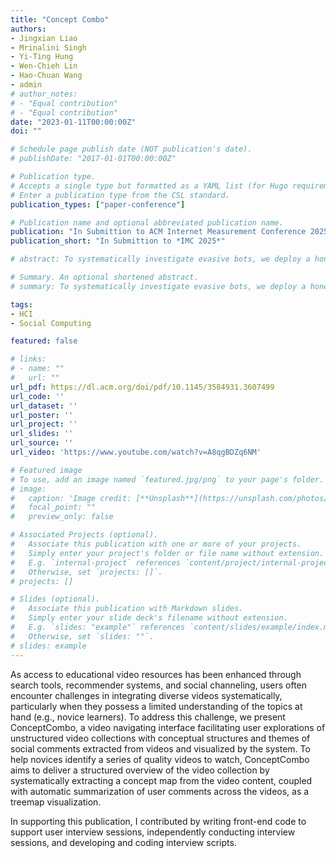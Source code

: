 ```yaml
---
title: "Concept Combo"
authors:
- Jingxian Liao
- Mrinalini Singh
- Yi-Ting Hung
- Wen-Chieh Lin
- Hao-Chuan Wang
- admin
# author_notes:
# - "Equal contribution"
# - "Equal contribution"
date: "2023-01-11T00:00:00Z"
doi: ""

# Schedule page publish date (NOT publication's date).
# publishDate: "2017-01-01T00:00:00Z"

# Publication type.
# Accepts a single type but formatted as a YAML list (for Hugo requirements).
# Enter a publication type from the CSL standard.
publication_types: ["paper-conference"]

# Publication name and optional abbreviated publication name.
publication: "In Submittion to ACM Internet Measurement Conference 2025"
publication_short: "In Submittion to *IMC 2025*"

# abstract: To systematically investigate evasive bots, we deploy a honey site incorporating two anti-bot services (DataDome and BotD) and solicit bot traffic from 20 different bot services that purport to sell “realistic and undetectable traffic.” Across half a million requests from 20 different bot services on our honey site, we find an average evasion rate of 52.93% against DataDome and 44.56% evasion rate against BotD.

# Summary. An optional shortened abstract.
# summary: To systematically investigate evasive bots, we deploy a honey site incorporating two anti-bot services and solicit bot traffic from 20 different bot services that purport to sell “realistic and undetectable traffic.” 

tags:
- HCI
- Social Computing

featured: false 

# links:
# - name: ""
#   url: ""
url_pdf: https://dl.acm.org/doi/pdf/10.1145/3584931.3607499
url_code: ''
url_dataset: ''
url_poster: ''
url_project: ''
url_slides: ''
url_source: ''
url_video: 'https://www.youtube.com/watch?v=A8qgBDZq6NM'

# Featured image
# To use, add an image named `featured.jpg/png` to your page's folder. 
# image:
#   caption: 'Image credit: [**Unsplash**](https://unsplash.com/photos/jdD8gXaTZsc)'
#   focal_point: ""
#   preview_only: false

# Associated Projects (optional).
#   Associate this publication with one or more of your projects.
#   Simply enter your project's folder or file name without extension.
#   E.g. `internal-project` references `content/project/internal-project/index.md`.
#   Otherwise, set `projects: []`.
# projects: []

# Slides (optional).
#   Associate this publication with Markdown slides.
#   Simply enter your slide deck's filename without extension.
#   E.g. `slides: "example"` references `content/slides/example/index.md`.
#   Otherwise, set `slides: ""`.
# slides: example
---
```


As access to educational video resources has been enhanced through search tools, recommender systems, and social channeling, users often encounter challenges in integrating diverse videos systematically, particularly when they possess a limited understanding of the topics at hand (e.g., novice learners). To address this challenge, we present ConceptCombo, a video navigating interface facilitating user explorations of unstructured video collections with conceptual structures and themes of social comments extracted from videos and visualized by the system. To help novices identify a series of quality videos to watch, ConceptCombo aims to deliver a structured overview of the video collection by systematically extracting a concept map from the video content, coupled with automatic summarization of user comments across the videos, as a treemap visualization.

In supporting this publication, I contributed by writing front-end code to support user interview sessions, independently conducting interview sessions, and developing and coding interview scripts.